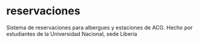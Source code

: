 # reservaciones
Sistema de reservaciones para albergues y estaciones de ACG. Hecho por estudiantes de la Universidad Nacional, sede Liberia
